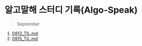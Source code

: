 # 알고말해 스터디 기록(Algo-Speak)
> September
1. [0913_TIL.md](https://github.com/joyunchae/algo_speak/blob/4acf0e1b3ab3bf41d1a0f72780674b7a38ae486e/0913_TIL.md)
2. [0915_TIL.md](https://github.com/joyunchae/algo_speak/blob/2e9d6f4e6b33eb214ec712c3a98ba5a481e8af6c/0915_TIL.md)
